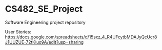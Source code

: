 # CS482_SE_Project
Software Engineering project repository


User Stories:
https://docs.google.com/spreadsheets/d/15sxz_4_R4UFcytbMDAJyQcUcr8J1UUZUE-72tKluo9A/edit?usp=sharing
